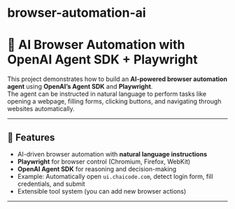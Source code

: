 # browser-automation-ai
# 🤖 AI Browser Automation with OpenAI Agent SDK + Playwright

This project demonstrates how to build an **AI-powered browser automation agent** using **OpenAI’s Agent SDK** and **Playwright**.  
The agent can be instructed in natural language to perform tasks like opening a webpage, filling forms, clicking buttons, and navigating through websites automatically.

---

## 🚀 Features
- AI-driven browser automation with **natural language instructions**
- **Playwright** for browser control (Chromium, Firefox, WebKit)
- **OpenAI Agent SDK** for reasoning and decision-making
- Example: Automatically open `ui.chaicode.com`, detect login form, fill credentials, and submit
- Extensible tool system (you can add new browser actions)

---